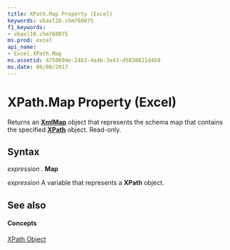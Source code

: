 ```yaml
---
title: XPath.Map Property (Excel)
keywords: vbaxl10.chm760075
f1_keywords:
- vbaxl10.chm760075
ms.prod: excel
api_name:
- Excel.XPath.Map
ms.assetid: 4750694e-24b3-4a4b-3e43-d5838821d459
ms.date: 06/08/2017
---
```



# XPath.Map Property (Excel)

Returns an **[XmlMap](xmlmap-object-excel.md)** object that represents the schema map that contains the specified **[XPath](xpath-object-excel.md)** object. Read-only.


## Syntax

 _expression_ . **Map**

 _expression_ A variable that represents a **XPath** object.


## See also


#### Concepts


[XPath Object](xpath-object-excel.md)

